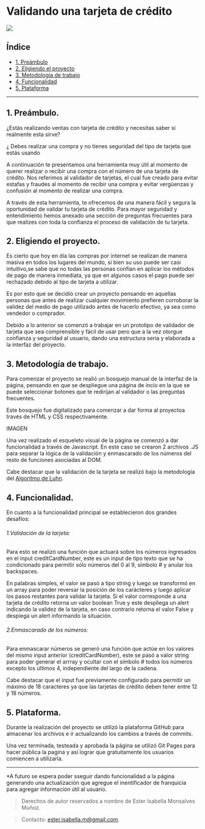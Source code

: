 # Validando una tarjeta de crédito

![](https://thumbs.gfycat.com/FarBarrenBull-max-1mb.gif)

## Índice
* [1. Preámbulo](#1-Preámbulo)
* [2. Eligiendo el proyecto](#2-Eligiendo-el-proyecto)
* [3. Metodología de trabajo](#3-Metodología-de-trabajo)
* [4. Funcionalidad](#4-funcionalidad)
* [5. Plataforma](#5-plataforma)

***

## 1. Preámbulo.

¿Estás realizando ventas con tarjeta de crédito y necesitas saber si realmente esta sirve?

¿ Debes realizar una compra y no tienes seguridad del tipo de tarjeta que estás usando

A continuación te presentamos una herramienta muy útil al momento de querer realizar o recibir una compra con el número de una tarjeta de crédito. 
Nos referimos al validador de tarjetas, el cual fue creado para evitar estafas y fraudes al momento de recibir una compra y evitar vergüenzas y confusión al momento de realizar una compra.

A través de esta herramienta, te ofrecemos de una manera fácil y segura la oportunidad de validar tu tarjeta de crédito. Para mayor seguridad y entendimiento hemos anexado una sección de preguntas frecuentes para que realizes con toda la confianza el proceso de validación de tu tarjeta.


## 2. Eligiendo el proyecto.

Es cierto que hoy en día las compras por internet se realizan de manera masiva en todos los lugares del mundo, si bien su uso puede ser casi intuitivo,se sabe que no todas las personas confían en aplicar los métodos de pago de manera inmediata, ya que en algunos casos el pago puede ser rechazado debido al tipo de tarjeta a utilizar.

Es por esto que se decidió crear un proyecto pensando en aquellas personas que antes de realizar cualquier movimiento prefieren corroborar la validez del medio de pago utilizado antes de hacerlo efectivo, ya sea como vendedor o comprador.

Debido a lo anterior se comenzó a trabajar en un prototipo de validador de tarjeta que sea comprensible y fácil de usar pero que a la vez otorgue confianza y seguridad al usuario, dando una estructura seria y elaborada a la interfaz del proyecto.

## 3. Metodología de trabajo.

Para comenzar el proyecto se realió un bosquejo manual de la interfaz de la página, pensando en que se despliegue una página de incio en la que se puede seleccionar botones que te redirijan al validador o las preguntas frecuentes. 

Este bosquejo fue digitalizado para comenzar a dar forma al proyectoa través de HTML y CSS respectivamente.


IMAGEN


Una vez realizado el esqueleto visual de la página se comenzó a dar funcionalidad a través de Javascript. En este caso se crearon 2 archivos .JS para separar la lógica de la validación y enmascarado de los números del resto de funciones asociadas al DOM.

Cabe destacar que la validación de la tarjeta se realizó bajo la metodología del [Algoritmo de Luhn](https://es.wikipedia.org/wiki/Algoritmo_de_Luhn#:~:text=El%20algoritmo%20de%20Luhn%20o,cr%C3%A9dito%2C%20n%C3%BAmeros%20IMEI%2C%20etc.).

## 4. Funcionalidad.
En cuanto a la funcionalidad principal se establecieron dos grandes desafíos:

###### 1.Validación de la tarjeta:

Para esto se realizó una función que actuará sobre los números ingresados en el input creditCardNumber, este es un input de tipo texto que se ha condicionado para permitir sólo números del 0 al 9, símbolo # y anular los backspaces.

En palabras simples, el valor se pasó a tipo string y luego se transformó en un array para poder reversar la posición de los carácteres y luego aplicar los pasos restantes para validar la tarjeta. Si el valor corresponde a una tarjeta de crédito retorna un valor boolean True y este despliega un alert indicando la validez de la tarjeta, en caso contrario retorna el valor False y despiega un alert informando la situación.


###### 2.Enmascarado de los números:


Para enmascarar números se generó una función que actúe en los valores del mismo input anterior (creditCardNumber), este se pasó a valor string para poder generar el arrray y ocultar con el símbolo # todos los números excepto los últimos 4, independiente del largo de la cadena.

Cabe destacar que el input fue previamente configurado para permitir un máximo de 18 caracteres ya que las tarjetas de crédito deben tener entre 12 y 18 números.

## 5. Plataforma.

Durante la realización del proyecto se utilizó la plataforma GitHub para almacenar los archivos e ir actualizando los cambios a través de commits.

Una vez terminada, testeada y aprobada la página se utilizó Git Pages para hacer pública la pagina y así lograr que gratuitamente los usuarios comiencen a utilizarla.





***

*A futuro se espera poder sseguir dando funcionalidad  a la página generando una actualización que agregue el inentificador de franquicia para agregar información útil al usuario.
>Derechos de autor reservados a nombre de  Ester Isabella Monsalves Muñoz.


>Contacto: ester.isabella.m@gmail.com.
